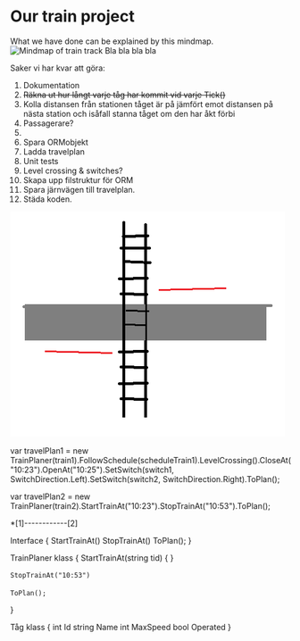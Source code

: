# Our train project
What we have done can be explained by this mindmap.
![Mindmap of train track](mindmap.jpg)
Bla bla bla bla



Saker vi har kvar att göra:
1. Dokumentation
2. ~~Räkna ut hur långt varje tåg har kommit vid varje Tick()~~
3. Kolla distansen från stationen tåget är på jämfört emot distansen på nästa station och isåfall stanna tåget om den har åkt förbi
4. Passagerare?
5. 
6. Spara ORMobjekt
7. Ladda travelplan
8. Unit tests
9. Level crossing & switches?
10. Skapa upp filstruktur för ORM
11. Spara järnvägen till travelplan.
12. Städa koden.





![Level crossing with bars](crossing.png)

var travelPlan1 = new TrainPlaner(train1).FollowSchedule(scheduleTrain1).LevelCrossing().CloseAt("10:23").OpenAt("10:25").SetSwitch(switch1, SwitchDirection.Left).SetSwitch(switch2, SwitchDirection.Right).ToPlan();

var travelPlan2 = new TrainPlaner(train2).StartTrainAt("10:23").StopTrainAt("10:53").ToPlan();

*[1]------------[2]

Interface
{
	StartTrainAt()
	StopTrainAt()
	ToPlan();
}

TrainPlaner klass
{
	StartTrainAt(string tid)
	{
	}

	StopTrainAt("10:53")

	ToPlan();
}

Tåg klass
{
	int	Id
	string	Name
	int	MaxSpeed
	bool	Operated
}
